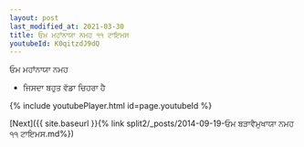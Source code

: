 ```yaml
---
layout: post
last_modified_at: 2021-03-30
title: ਓਮ ਮਹਾਂਨਾਯਾ ਨਮਹ ੧੧ ਟਾਇਮਸ
youtubeId: K0qitzdJ9dQ
---
```

 
 
 ਓਮ ਮਹਾਂਨਾਯਾ ਨਮਹ  
 
 -  ਜਿਸਦਾ ਬਹੁਤ ਵੱਡਾ ਚਿਹਰਾ ਹੈ 
 
  
 
  
 
 
 
 
 
 


{% include youtubePlayer.html id=page.youtubeId %}
 
[Next]({{ site.baseurl }}{% link  split2/_posts/2014-09-19-ਓਮ ਬੜਾਵੈਮੁਖਾਯਾ ਨਮਹ ੧੧ ਟਾਇਮਸ.md%})
 
